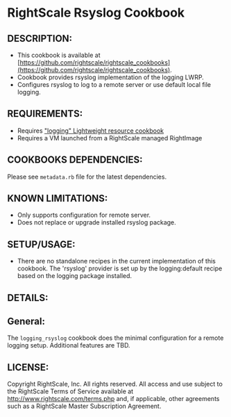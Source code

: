 # RightScale Rsyslog Cookbook

## DESCRIPTION:

* This cookbook is available at [https://github.com/rightscale/rightscale_cookbooks](https://github.com/rightscale/rightscale_cookbooks).
* Cookbook provides rsyslog implementation of the logging LWRP.
* Configures rsyslog to log to a remote server or use default local file
  logging.

## REQUIREMENTS:

* Requires ["logging" Lightweight resource cookbook][logging]
* Requires a VM launched from a RightScale managed RightImage

[logging]: https://github.com/rightscale/rightscale_cookbooks/tree/master/cookbooks/logging

## COOKBOOKS DEPENDENCIES:

Please see `metadata.rb` file for the latest dependencies.

## KNOWN LIMITATIONS:

* Only supports configuration for remote server.
* Does not replace or upgrade installed rsyslog package.

## SETUP/USAGE:

* There are no standalone recipes in the current implementation of this
  cookbook.
  The 'rsyslog' provider is set up by the logging:default recipe based on the
  logging package installed.

## DETAILS:

## General:

The `logging_rsyslog` cookbook does the minimal configuration for a remote
logging setup. Additional features are TBD.

## LICENSE:

Copyright RightScale, Inc. All rights reserved.
All access and use subject to the RightScale Terms of Service available at
http://www.rightscale.com/terms.php and, if applicable, other agreements
such as a RightScale Master Subscription Agreement.
